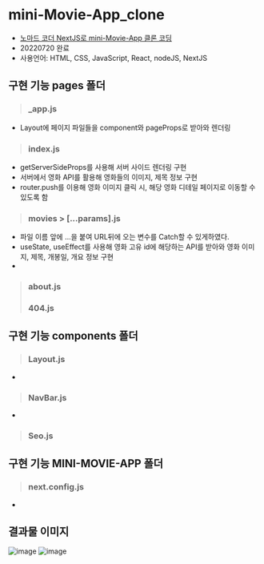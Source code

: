 # mini-Movie-App_clone
- [노마드 코더 NextJS로 mini-Movie-App 클론 코딩](https://nomadcoders.co/nextjs-fundamentals/lobby)
- 20220720 완료
- 사용언어: HTML, CSS, JavaScript, React, nodeJS, NextJS
## 구현 기능 pages 폴더
> ### _app.js
- Layout에 페이지 파일들을 component와 pageProps로 받아와 렌더링
> ### index.js
- getServerSideProps를 사용해 서버 사이드 렌더링 구현
- 서버에서 영화 API를 활용해 영화들의 이미지, 제목 정보 구현
- router.push를 이용해 영화 이미지 클릭 시, 해당 영화 디테일 페이지로 이동할 수 있도록 함
> ### movies > [...params].js
- 파일 이름 앞에 ...을 붙여 URL뒤에 오는 변수를 Catch할 수 있게하였다.
- useState, useEffect를 사용해 영화 고유 id에 해당하는 API를 받아와 영화 이미지, 제목, 개봉일, 개요 정보 구현
- 
> ### about.js
> ### 404.js
## 구현 기능 components 폴더
> ### Layout.js
- 
> ### NavBar.js
- 
> ### Seo.js
## 구현 기능 MINI-MOVIE-APP 폴더
> ### next.config.js
- 
## 결과물 이미지
![image](https://user-images.githubusercontent.com/99079176/179985553-9e882c6c-39e7-43f3-9208-6ca319c10ea5.png)
![image](https://user-images.githubusercontent.com/99079176/179985610-0d753853-cfda-4cae-b350-1012c03be823.png)
